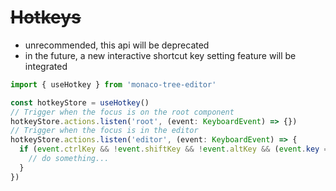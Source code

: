 # ~~Hotkeys~~

- unrecommended, this api will be deprecated
- in the future, a new interactive shortcut key setting feature will be integrated

```typescript
import { useHotkey } from 'monaco-tree-editor'

const hotkeyStore = useHotkey()
// Trigger when the focus is on the root component
hotkeyStore.actions.listen('root', (event: KeyboardEvent) => {})
// Trigger when the focus is in the editor
hotkeyStore.actions.listen('editor', (event: KeyboardEvent) => {
  if (event.ctrlKey && !event.shiftKey && !event.altKey && (event.key === 's' || event.key === 'S')) {
    // do something...
  }
})
```
